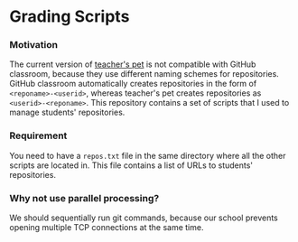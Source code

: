 # Grading Scripts

### Motivation

The current version of [teacher's
pet](https://github.com/education/teachers_pet) is not compatible with GitHub
classroom, because they use different naming schemes for repositories. GitHub
classroom automatically creates repositories in the form of
```<reponame>-<userid>```, whereas teacher's pet creates repositories as
```<userid>-<reponame>```. This repository contains a set of scripts that I used
to manage students' repositories.

### Requirement

You need to have a ```repos.txt``` file in the same directory where all the
other scripts are located in. This file contains a list of URLs to students'
repositories.

### Why not use parallel processing?

We should sequentially run git commands, because our school prevents opening
multiple TCP connections at the same time.
